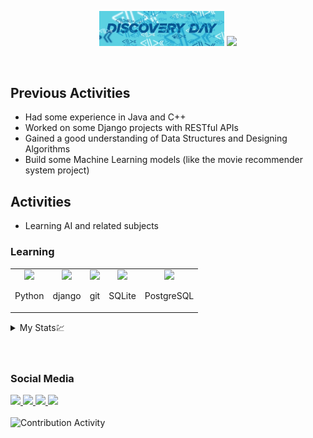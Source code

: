 <p align="center">
 <img src="ezgif.com-gif-maker.gif" width="200;"/>
 <img src="https://github-readme-stats.vercel.app/api?username=danialazimi10&show_icons=true&theme=default" width="500"/>
</p>


<br>

## Previous Activities

<ul>
 <li>
  Had some experience in Java and C++
  </li>
 <li>
  Worked on some Django projects with RESTful APIs
 </li>
 <li>
  Gained a good understanding of Data Structures and Designing Algorithms
 </li>
 <li>
  Build some Machine Learning models (like the movie recommender system project)
 </li>
</ul>

## Activities

<ul>
 <li>
  Learning AI and related subjects
  </li>
</ul>

### Learning
<table>
<tr>
<td align="center">
<img src="https://www.vectorlogo.zone/logos/python/python-icon.svg" width="100"/>
<p align="center">
Python
</p>
</td>
<td align="center">
<img src="https://www.vectorlogo.zone/logos/djangoproject/djangoproject-icon.svg" width="100"/>
<p align="center">
django
</p>
</td>
<td align="center">
<img src="https://www.vectorlogo.zone/logos/git-scm/git-scm-icon.svg" width="100"/>
<p align="center">
git
 <td align="center">
<img src="https://www.vectorlogo.zone/logos/sqlite/sqlite-icon.svg" width="100"/>
<p align="center">
SQLite
 <td align="center">
<img src="https://www.vectorlogo.zone/logos/postgresql/postgresql-icon.svg" width="100"/>
<p align="center">
PostgreSQL
</p>
</td>
</tr>
<table>
 
 

<details>
 <summary>My Stats💹</summary>
<img src="https://wakatime.com/share/@9b9f332b-8da5-4288-8598-27b8fe015770/57aa9f0b-d427-4bb0-a520-49d08faaac7d.svg" width="350">
<img alt="Github Viewers" width="350" src="https://github-readme-stats.vercel.app/api/top-langs/?username=danialazimi10&layout=compact&langs_count=10&theme=buefy">

</details>

<br>

                                                                                        
<br>  

### Social Media 
<a href="https://gitlab.com/azimidanial1380">
    <img src="https://www.vectorlogo.zone/logos/gitlab/gitlab-icon.svg" width="25">
</a>
<a href="https://www.linkedin.com/in/danial-azimi-1256a821a">
    <img src="https://www.vectorlogo.zone/logos/linkedin/linkedin-tile.svg" width="25">
</a>
<a href="https://www.instagram.com/danialazimi10">
     <img src="https://www.vectorlogo.zone/logos/instagram/instagram-tile.svg" width="25">
</a>
<a href="mailto:azimidanial1380@gmail.com">
    <img src="https://www.vectorlogo.zone/logos/gmail/gmail-icon.svg" width="25">
</a>

<br>
<br>
<img alt="Contribution Activity" src="https://activity-graph.herokuapp.com/graph?username=danialazimi10&bg_color=#090824&color=0095d9&line=#012413&point=#cad9d1" width="1000"/>

<!-- <p align="center">
<img src="mern.gif" width="600"/>
</p> -->
<br>
                                            
                               


